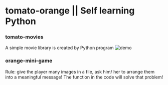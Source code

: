 # tomato-orange || Self learning Python
  
### tomato-movies
  A simple movie library is created by Python program
  ![demo](https://cdn.discordapp.com/attachments/522125659313799169/580408041221128213/unknown.png)
  
### orange-mini-game
  Rule: give the player many images in a file, ask him/ her to arrange them into a meaningful message!
  The function in the code will solve that problem!
